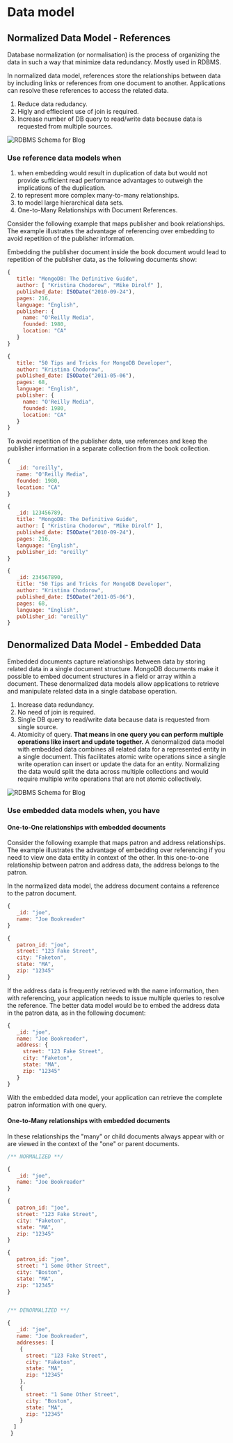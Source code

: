 # Data model

## Normalized Data Model - References

Database normalization (or normalisation) is the process of organizing the data in such a way that minimize data redundancy. Mostly used in RDBMS.

In normalized data model, references store the relationships between data by including links or references from one document to another. Applications can resolve these references to access the related data.

1. Reduce data redudancy.
2. Higly and effiecient use of join is required.
3. Increase number of DB query to read/write data because data is requested from multiple sources.

![RDBMS Schema for Blog](assets/data-model-normalized.png)

### Use reference data models when

1. when embedding would result in duplication of data but would not provide sufficient read performance advantages to outweigh the implications of the duplication.
2. to represent more complex many-to-many relationships.
3. to model large hierarchical data sets.
4. One-to-Many Relationships with Document References.

Consider the following example that maps publisher and book relationships. The example illustrates the advantage of referencing over embedding to avoid repetition of the publisher information.

Embedding the publisher document inside the book document would lead to repetition of the publisher data, as the following documents show:

```js
{
   title: "MongoDB: The Definitive Guide",
   author: [ "Kristina Chodorow", "Mike Dirolf" ],
   published_date: ISODate("2010-09-24"),
   pages: 216,
   language: "English",
   publisher: {
     name: "O'Reilly Media",
     founded: 1980,
     location: "CA"
   }
}

{
   title: "50 Tips and Tricks for MongoDB Developer",
   author: "Kristina Chodorow",
   published_date: ISODate("2011-05-06"),
   pages: 68,
   language: "English",
   publisher: {
     name: "O'Reilly Media",
     founded: 1980,
     location: "CA"
   }
}
```

To avoid repetition of the publisher data, use references and keep the publisher information in a separate collection from the book collection.

```js
{
   _id: "oreilly",
   name: "O'Reilly Media",
   founded: 1980,
   location: "CA"
}

{
   _id: 123456789,
   title: "MongoDB: The Definitive Guide",
   author: [ "Kristina Chodorow", "Mike Dirolf" ],
   published_date: ISODate("2010-09-24"),
   pages: 216,
   language: "English",
   publisher_id: "oreilly"
}

{
   _id: 234567890,
   title: "50 Tips and Tricks for MongoDB Developer",
   author: "Kristina Chodorow",
   published_date: ISODate("2011-05-06"),
   pages: 68,
   language: "English",
   publisher_id: "oreilly"
}
```

## Denormalized Data Model - Embedded Data

Embedded documents capture relationships between data by storing related data in a single document structure. MongoDB documents make it possible to embed document structures in a field or array within a document. These denormalized data models allow applications to retrieve and manipulate related data in a single database operation.

1. Increase data redundancy.
2. No need of join is required.
3. Single DB query to read/write data because data is requested from single source.
4. Atomicity of query. **That means in one query you can perform multiple operations like insert and update together.** A denormalized data model with embedded data combines all related data for a represented entity in a single document. This facilitates atomic write operations since a single write operation can insert or update the data for an entity. Normalizing the data would split the data across multiple collections and would require multiple write operations that are not atomic collectively.

![RDBMS Schema for Blog](assets/data-model-denormalized.png)

### Use embedded data models when, you have

#### One-to-One relationships with embedded documents

Consider the following example that maps patron and address relationships. The example illustrates the advantage of embedding over referencing if you need to view one data entity in context of the other. In this one-to-one relationship between patron and address data, the address belongs to the patron.

In the normalized data model, the address document contains a reference to the patron document.

```js
{
   _id: "joe",
   name: "Joe Bookreader"
}

{
   patron_id: "joe",
   street: "123 Fake Street",
   city: "Faketon",
   state: "MA",
   zip: "12345"
}
```

If the address data is frequently retrieved with the name information, then with referencing, your application needs to issue multiple queries to resolve the reference. The better data model would be to embed the address data in the patron data, as in the following document:

```js
{
   _id: "joe",
   name: "Joe Bookreader",
   address: {
     street: "123 Fake Street",
     city: "Faketon",
     state: "MA",
     zip: "12345"
   }
}
```

With the embedded data model, your application can retrieve the complete patron information with one query.

#### One-to-Many relationships with embedded documents

In these relationships the "many" or child documents always appear with or are viewed in the context of the "one" or parent documents.

```js
/** NORMALIZED **/

{
   _id: "joe",
   name: "Joe Bookreader"
}

{
   patron_id: "joe",
   street: "123 Fake Street",
   city: "Faketon",
   state: "MA",
   zip: "12345"
}

{
   patron_id: "joe",
   street: "1 Some Other Street",
   city: "Boston",
   state: "MA",
   zip: "12345"
}


/** DENORMALIZED **/

{
   _id: "joe",
   name: "Joe Bookreader",
   addresses: [
    {
      street: "123 Fake Street",
      city: "Faketon",
      state: "MA",
      zip: "12345"
    },
    {
      street: "1 Some Other Street",
      city: "Boston",
      state: "MA",
      zip: "12345"
    }
  ]
 }
```
